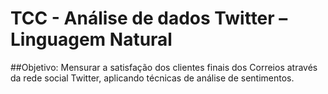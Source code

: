 # TCC - Análise de dados Twitter – Linguagem Natural

##Objetivo: 
Mensurar a satisfação dos clientes finais dos Correios através da rede social Twitter, aplicando técnicas de análise de sentimentos.

